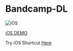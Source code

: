 # Bandcamp-DL

![iOS](https://i.ytimg.com/vi/9dArUfQN-KI/hqdefault.jpg?=-oaymwEZCPYBEIoBSFXyq4qpAwsIARUAAIhCGAFwAQ==&rs=AOn4CLA2qLhV8gCMwvA0_UXuVl1-Dvqp9A)

[iOS DEMO](https://www.youtube.com/watch?v=9dArUfQN-KI)

Try iOS Shortcut
[Here](https://www.reddit.com/user/MR_______ROBOT/comments/e7xlya/bandcamp_ios_shortcut/?utm_source=share&utm_medium=ios_app&utm_name=iossmf)

